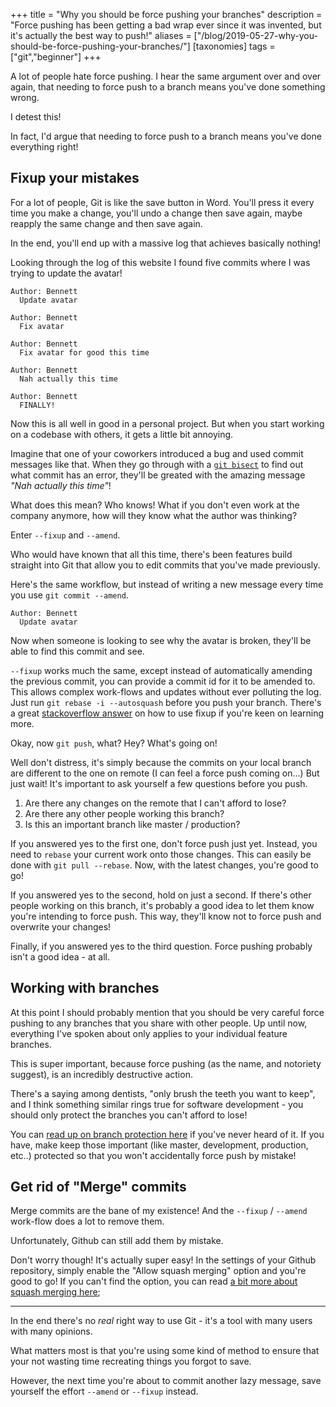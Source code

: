 +++
title = "Why you should be force pushing your branches"
description = "Force pushing has been getting a bad wrap ever since it was invented, but it's actually the best way to push!"
aliases = ["/blog/2019-05-27-why-you-should-be-force-pushing-your-branches/"]
[taxonomies]
tags = ["git","beginner"]
+++

A lot of people hate force pushing.
I hear the same argument over and over again, that needing to force push to a branch means you've done something wrong.

I detest this!

In fact, I'd argue that needing to force push to a branch means you've done everything right!

## Fixup your mistakes

For a lot of people, Git is like the save button in Word.
You'll press it every time you make a change, you'll undo a change then save again, maybe reapply the same change and then save again.

In the end, you'll end up with a massive log that achieves basically nothing!

Looking through the log of this website I found five commits where I was trying to update the avatar!

```text
Author: Bennett
  Update avatar

Author: Bennett
  Fix avatar

Author: Bennett
  Fix avatar for good this time

Author: Bennett
  Nah actually this time

Author: Bennett
  FINALLY!
```

Now this is all well in good in a personal project.
But when you start working on a codebase with others, it gets a little bit annoying.

Imagine that one of your coworkers introduced a bug and used commit messages like that.
When they go through with a [`git bisect`](https://git-scm.com/docs/git-bisect) to find out what commit has an error, they'll be greated with the amazing message _"Nah actually this time"_!

What does this mean? Who knows! What if you don't even work at the company anymore, how will they know what the author was thinking?

Enter `--fixup` and `--amend`.

Who would have known that all this time, there's been features build straight into Git that allow you to edit commits that you've made previously.

Here's the same workflow, but instead of writing a new message every time you use `git commit --amend`.

```text
Author: Bennett
  Update avatar
```

Now when someone is looking to see why the avatar is broken, they'll be able to find this commit and see.

`--fixup` works much the same, except instead of automatically amending the previous commit, you can provide a commit id for it to be amended to. This allows complex work-flows and updates without ever polluting the log.
Just run `git rebase -i --autosquash` before you push your branch.
There's a great [stackoverflow answer](https://stackoverflow.com/questions/3103589/how-can-i-easily-fixup-a-past-commit) on how to use fixup if you're keen on learning more.

Okay, now `git push`, what? Hey? What's going on!

Well don't distress, it's simply because the commits on your local branch are different to the one on remote
(I can feel a force push coming on...) But just wait! It's important to ask yourself a few questions before you push.

1. Are there any changes on the remote that I can't afford to lose?
2. Are there any other people working this branch?
3. Is this an important branch like master / production?

If you answered yes to the first one, don't force push just yet. Instead, you need to `rebase` your current work onto those changes.
This can easily be done with `git pull --rebase`. Now, with the latest changes, you're good to go!

If you answered yes to the second, hold on just a second. If there's other people working on this branch, it's probably a good idea to let them know you're intending to force push. This way, they'll know not to force push and overwrite your changes!

Finally, if you answered yes to the third question. Force pushing probably isn't a good idea - at all.

## Working with branches

At this point I should probably mention that you should be very careful force pushing to any branches that you share with other people.
Up until now, everything I've spoken about only applies to your individual feature branches.

This is super important, because force pushing (as the name, and notoriety suggest), is an incredibly destructive action.

There's a saying among dentists, "only brush the teeth you want to keep", and I think something similar rings true for software development - you should only protect the branches you can't afford to lose!

You can [read up on branch protection here](https://help.github.com/en/articles/about-protected-branches) if you've never heard of it.
If you have, make keep those important (like master, development, production, etc..) protected so that you won't accidentally force push by mistake!

## Get rid of "Merge" commits

Merge commits are the bane of my existence! And the `--fixup` / `--amend` work-flow does a lot to remove them.

Unfortunately, Github can still add them by mistake.

Don't worry though! It's actually super easy!
In the settings of your Github repository, simply enable the "Allow squash merging" option and you're good to go!
If you can't find the option, you can read [a bit more about squash merging here](https://help.github.com/en/articles/configuring-commit-squashing-for-pull-requests);

---

In the end there's no _real_ right way to use Git - it's a tool with many users with many opinions.

What matters most is that you're using some kind of method to ensure that your not wasting time recreating things you forgot to save.

However, the next time you're about to commit another lazy message, save yourself the effort `--amend` or `--fixup` instead.
